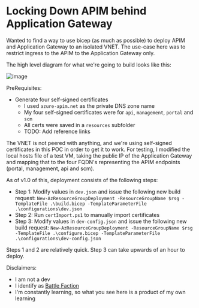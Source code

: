 # Locking Down APIM behind Application Gateway
Wanted to find a way to use bicep (as much as possible) to deploy APIM and Application Gateway to an isolated VNET.  The use-case here was to restrict ingress to the APIM to the Application Gateway only.

The high level diagram for what we're going to build looks like this:

![image](https://user-images.githubusercontent.com/16612216/170125643-570194b2-5424-429d-90a8-85910393e356.png)

PreRequisites:
- Generate four self-signed certificates
  - I used `azure-apim.net` as the private DNS zone name
  - My four self-signed certificates were for `api`, `management`, `portal` and `scm`
  - All certs were saved in a `resources` subfolder
  - TODO: Add reference links




The VNET is not peered with anything, and we're using self-signed certificates in this POC in order to get it to work.  For testing, I modified the local hosts file of a test VM, taking the public IP of the Application Gateway and mapping that to the four FQDN's representing the APIM endpoints (portal, management, api and scm).

As of v1.0 of this, deployment consists of the following steps:
- Step 1: Modify values in `dev.json` and issue the following new build request: `New-AzResourceGroupDeployment -ResourceGroupName $rsg -TemplateFile .\build.bicep -TemplateParameterFile .\configurations\dev.json`
- Step 2: Run `certImport.ps1` to manually import certificates
- Step 3: Modify values in `dev-config.json` and issue the following new build request: `New-AzResourceGroupDeployment -ResourceGroupName $rsg -TemplateFile .\configure.bicep -TemplateParameterFile .\configurations\dev-config.json`

Steps 1 and 2 are relatively quick.  Step 3 can take upwards of an hour to deploy.


Disclaimers:
- I am not a dev
- I identify as [Battle Faction](https://ironscripter.us/factions/)
- I'm constantly learning, so what you see here is a product of my own learning
